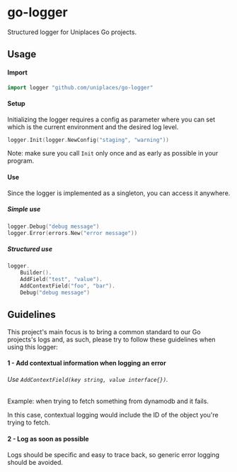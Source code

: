 # go-logger

Structured logger for Uniplaces Go projects.

## Usage

#### Import
```go
import logger "github.com/uniplaces/go-logger"
```

#### Setup

Initializing the logger requires a config as parameter where you can 
set which is the current environment and the desired log level.

```go
logger.Init(logger.NewConfig("staging", "warning"))
```

Note: make sure you call `Init` only once and as early as possible in your program.

#### Use
Since the logger is implemented as a singleton, you can access it anywhere.

##### Simple use
```go
logger.Debug("debug message")
logger.Error(errors.New("error message"))
```

##### Structured use
```go
logger.
    Builder().
    AddField("test", "value").
    AddContextField("foo", "bar").
    Debug("debug message")
```

## Guidelines
This project's main focus is to bring a common standard to our Go projects's logs and, as such, 
please try to follow these guidelines when using this logger:

#### 1 - Add contextual information when logging an error

###### Use `AddContextField(key string, value interface{})`.

Example: when trying to fetch something from dynamodb and it fails.

In this case, contextual logging would include the ID of the object you're trying to fetch. 


#### 2 - Log as soon as possible

Logs should be specific and easy to trace back, so generic error logging should be avoided.
